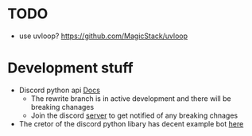 
# TODO
- use uvloop? https://github.com/MagicStack/uvloop


# Development stuff

- Discord python api [Docs](http://discordpy.readthedocs.io/en/rewrite/)
    - The rewrite branch is in active development and there will be breaking chanages
    - Join the discord [server](https://discord.gg/r3sSKJJ) to get notified of any breaking chnages
- The cretor of the discord python libary has decent example bot [here](https://github.com/Rapptz/RoboDanny)